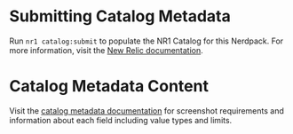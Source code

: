 # Submitting Catalog Metadata

Run `nr1 catalog:submit` to populate the NR1 Catalog for this Nerdpack. For more information, visit the [New Relic documentation](https://docs.newrelic.com/docs/new-relic-one/use-new-relic-one/build-new-relic-one/discover-manage-applications-new-relic-one-catalog#add_images_metadata_to_apps).

# Catalog Metadata Content

Visit the [catalog metadata documentation](https://docs.newrelic.com/docs/new-relic-one/use-new-relic-one/build-new-relic-one/discover-manage-applications-new-relic-one-catalog#add_images_metadata_to_apps) for screenshot requirements and information about each field including value types and limits.

